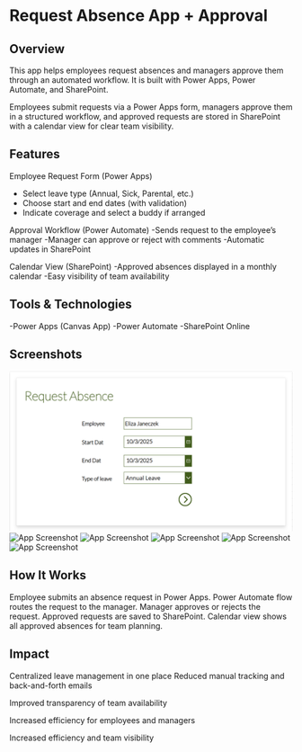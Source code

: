# Request Absence App + Approval

## Overview
This app helps employees request absences and managers approve them through an automated workflow.
It is built with Power Apps, Power Automate, and SharePoint.

Employees submit requests via a Power Apps form, managers approve them in a structured workflow, and approved requests are stored in SharePoint with a calendar view for clear team visibility.

## Features
Employee Request Form (Power Apps)
- Select leave type (Annual, Sick, Parental, etc.)
- Choose start and end dates (with validation)
- Indicate coverage and select a buddy if arranged
  
Approval Workflow (Power Automate)
-Sends request to the employee’s manager
-Manager can approve or reject with comments
-Automatic updates in SharePoint

Calendar View (SharePoint)
-Approved absences displayed in a monthly calendar
-Easy visibility of team availability

## Tools & Technologies
-Power Apps (Canvas App)
-Power Automate
-SharePoint Online

## Screenshots
![App Screenshot](./Images/app-screenshot.png)
![App Screenshot](./Images/2.png)
![App Screenshot](./Images/3.png)
![App Screenshot](./Images/4.png)
![App Screenshot](./Images/5.png)
![App Screenshot](./Images/6.png)

## How It Works
Employee submits an absence request in Power Apps.
Power Automate flow routes the request to the manager.
Manager approves or rejects the request.
Approved requests are saved to SharePoint.
Calendar view shows all approved absences for team planning.

## Impact
Centralized leave management in one place
Reduced manual tracking and back-and-forth emails

Improved transparency of team availability

Increased efficiency for employees and managers

Increased efficiency and team visibility
